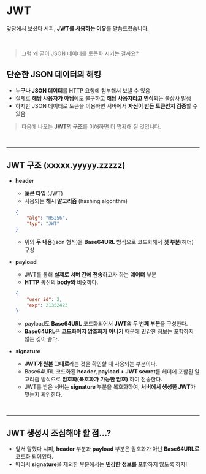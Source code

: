 # **JWT**
앞장에서 보셨다 시피, **JWT를 사용하는 이유**를 말씀드렸습니다.

<br>

> 그럼 왜 굳이 JSON 데이터를 토큰화 시키는 걸까요?
## **단순한 JSON 데이터의 해킹**
- **누구나 JSON 데이터**를 HTTP 요청에 첨부해서 보낼 수 있음
- 실제로 **해당 사용자가 아님**에도 불구하고 **해당 사용자라고 인식**되는 불상사 발생
- 하지만 JSON 데이터로 토큰을 이용하면 서버에서 **자신이 만든 토큰인지 검증**할 수 있음

> 다음에 나오는 **JWT의 구조**를 이해하면 더 명확해 질 것입니다.

<br>

---
## **JWT 구조** (xxxxx.yyyyy.zzzzz)
- **header**
    - **토큰 타입** (JWT)
    - 사용되는 **해시 알고리즘** (hashing algorithm)
    ~~~json
    {
        "alg": "HS256",
        "typ": "JWT"
    }
    ~~~
    - 위의 **두 내용**(json 형식)을 **Base64URL** 방식으로 코드화해서 **첫 부분**(헤더) 구상

- **payload**
    - JWT를 통해 **실제로 서버 간에 전송**하고자 하는 **데이터** 부분
    - **HTTP** 통신의 **body와** 비슷하다.
    ~~~json
    {
        "user_id": 2,
        "exp": 21352423
    }
    ~~~
    - payload도 **Base64URL** 코드화되어서 **JWT의 두 번째 부분**을 구성한다.
    - **Base64URL**은 **코드화이지 암호화가 아니기** 때문에 민감한 정보는 포함하지 않는 것이 좋다.

- **signature**
    - **JWT가 원본 그대로**라는 것을 확인할 때 사용되는 부분이다.
    - Base64URL 코드화된 **header, payload + JWT secret**를 헤더에 포함된 알고리즘 방식으로 **암호화(복호화가 가능한 암호)** 하여 전송한다.
    - JWT를 받은 서버는 **signature** 부분을 복호화하여, **서버에서 생성한 JWT**가 맞는지 확인한다.


<br>

---
## **JWT 생성시 조심해야 할 점...?**
- 앞서 말했다 시피, **header** 부분과 **payload** 부분은 암호화가 아닌 **Base64URL로** 코드화 되어있다.
- 따라서 **signature**을 제외한 부분에서는 **민감한 정보를** 포함하지 않도록 하자!